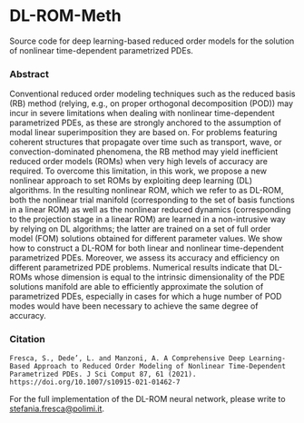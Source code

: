 # DL-ROM-Meth

Source code for deep learning-based reduced order models for the solution of nonlinear time-dependent parametrized PDEs. 

### Abstract
Conventional reduced order modeling techniques such as the reduced basis (RB) method (relying, e.g., on proper orthogonal decomposition (POD)) may incur in severe limitations when dealing with nonlinear time-dependent parametrized PDEs, as these are strongly anchored to the assumption of modal linear superimposition they are based on. For problems featuring coherent structures that propagate over time such as transport, wave, or convection-dominated phenomena, the RB method may yield inefficient reduced order models (ROMs) when very high levels of accuracy are required. To overcome this limitation, in this work, we propose a new nonlinear approach to set ROMs by exploiting deep learning (DL) algorithms. In the resulting nonlinear ROM, which we refer to as DL-ROM, both the nonlinear trial manifold (corresponding to the set of basis functions in a linear ROM) as well as the nonlinear reduced dynamics (corresponding to the projection stage in a linear ROM) are learned in a non-intrusive way by relying on DL algorithms; the latter are trained on a set of full order model (FOM) solutions obtained for different parameter values. We show how to construct a DL-ROM for both linear and nonlinear time-dependent parametrized PDEs. Moreover, we assess its accuracy and efficiency on different parametrized PDE problems. Numerical results indicate that DL-ROMs whose dimension is equal to the intrinsic dimensionality of the PDE solutions manifold are able to efficiently approximate the solution of parametrized PDEs, especially in cases for which a huge number of POD modes would have been necessary to achieve the same degree of accuracy.

### Citation
```
Fresca, S., Dede’, L. and Manzoni, A. A Comprehensive Deep Learning-Based Approach to Reduced Order Modeling of Nonlinear Time-Dependent Parametrized PDEs. J Sci Comput 87, 61 (2021). https://doi.org/10.1007/s10915-021-01462-7
```

For the full implementation of the DL-ROM neural network, please write to stefania.fresca@polimi.it.
